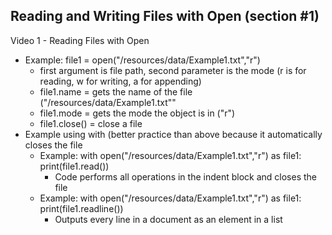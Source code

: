 ## Reading and Writing Files with Open (section #1)

Video 1 - Reading Files with Open
- Example: file1 = open("/resources/data/Example1.txt","r")
  - first argument is file path, second parameter is the mode (r is for reading, w for writing, a for appending)
  - file1.name = gets the name of the file ("/resources/data/Example1.txt""
  - file1.mode = gets the mode the object is in ("r")
  - file1.close() = close a file
- Example using with (better practice than above because it automatically closes the file
  - Example: with open("/resources/data/Example1.txt","r") as file1: print(file1.read())
    - Code performs all operations in the indent block and closes the file
  - Example: with open("/resources/data/Example1.txt","r") as file1: print(file1.readline())
    - Outputs every line in a document as an element in a list
